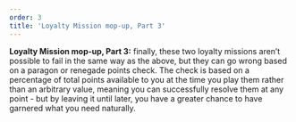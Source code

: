 ```yaml
---
order: 3
title: 'Loyalty Mission mop-up, Part 3'
---
```


**Loyalty Mission mop-up, Part 3:** finally, these two loyalty missions aren’t possible to fail in the same way as the above, but they can go wrong based on a paragon or renegade points check. The check is based on a percentage of total points available to you at the time you play them rather than an arbitrary value, meaning you can successfully resolve them at any point - but by leaving it until later, you have a greater chance to have garnered what you need naturally.
